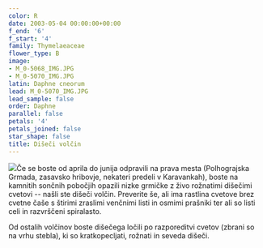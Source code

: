 ```yaml
---
color: R
date: 2003-05-04 00:00:00+00:00
f_end: '6'
f_start: '4'
family: Thymelaeaceae
flower_type: B
image:
- M_0-5068_IMG.JPG
- M_0-5070_IMG.JPG
latin: Daphne cneorum
lead: M_0-5070_IMG.JPG
lead_sample: false
order: Daphne
parallel: false
petals: '4'
petals_joined: false
star_shape: false
title: Dišeči volčin
---
```

![](../../../images/flowers/poison.gif)Če se boste od aprila do junija odpravili na prava mesta (Polhograjska Grmada, zasavsko hribovje, nekateri predeli v Karavankah), boste na kamnitih sončnih pobočjih opazili nizke grmičke z živo rožnatimi dišečimi cvetovi -- našli ste dišeči volčin. Preverite še, ali ima rastlina cvetove brez cvetne čaše s štirimi zraslimi venčnimi listi in osmimi prašniki ter ali so listi celi in razvrščeni spiralasto.

Od ostalih volčinov boste dišečega ločili po razporeditvi cvetov (zbrani so na vrhu stebla), ki so kratkopecljati, rožnati in seveda dišeči.
